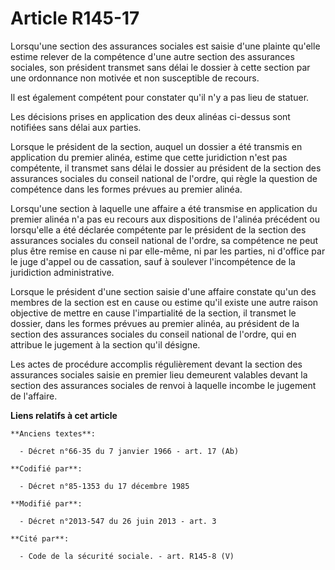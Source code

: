 # Article R145-17

Lorsqu'une section des assurances sociales est saisie d'une plainte qu'elle estime relever de la compétence d'une autre
section des assurances sociales, son président transmet sans délai le dossier à cette section par une ordonnance non motivée
et non susceptible de recours.

Il est également compétent pour constater qu'il n'y a pas lieu de statuer.

Les décisions prises en application des deux alinéas ci-dessus sont notifiées sans délai aux parties.

Lorsque le président de la section, auquel un dossier a été transmis en application du premier alinéa, estime que cette
juridiction n'est pas compétente, il transmet sans délai le dossier au président de la section des assurances sociales du
conseil national de l'ordre, qui règle la question de compétence dans les formes prévues au premier alinéa.

Lorsqu'une section à laquelle une affaire a été transmise en application du premier alinéa n'a pas eu recours aux
dispositions de l'alinéa précédent ou lorsqu'elle a été déclarée compétente par le président de la section des assurances
sociales du conseil national de l'ordre, sa compétence ne peut plus être remise en cause ni par elle-même, ni par les
parties, ni d'office par le juge d'appel ou de cassation, sauf à soulever l'incompétence de la juridiction administrative.

Lorsque le président d'une section saisie d'une affaire constate qu'un des membres de la section est en cause ou estime qu'il
existe une autre raison objective de mettre en cause l'impartialité de la section, il transmet le dossier, dans les formes
prévues au premier alinéa, au président de la section des assurances sociales du conseil national de l'ordre, qui en attribue
le jugement à la section qu'il désigne.

Les actes de procédure accomplis régulièrement devant la section des assurances sociales saisie en premier lieu demeurent
valables devant la section des assurances sociales de renvoi à laquelle incombe le jugement de l'affaire.

**Liens relatifs à cet article**

	**Anciens textes**:

	  - Décret n°66-35 du 7 janvier 1966 - art. 17 (Ab)

	**Codifié par**:

	  - Décret n°85-1353 du 17 décembre 1985

	**Modifié par**:

	  - Décret n°2013-547 du 26 juin 2013 - art. 3

	**Cité par**:

	  - Code de la sécurité sociale. - art. R145-8 (V)

